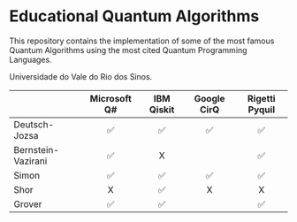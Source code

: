# Educational Quantum Algorithms

This repository contains the implementation of some of the most famous Quantum Algorithms using the most cited Quantum Programming Languages.


Universidade do Vale do Rio dos Sinos.



|                     |  Microsoft Q#  |  IBM Qiskit    |  Google CirQ   |  Rigetti Pyquil|
| ------------------- | :------------: | :------------: | :------------: | :------------: |
|  Deutsch-Jozsa      |      ✅       |      ✅       |      ✅           |      ✅        |
|  Bernstein-Vazirani |      ✅       |       X        |                 |      ✅       |
|  Simon              |      ✅       |      ✅                |      ✅          |       ✅        |
|  Shor               |  		X	        |      ✅         |         X         |         X       |
|  Grover             |       ✅      |      ✅         |                    |      ✅       | 
